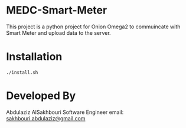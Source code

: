 # MEDC-Smart-Meter
 This project is a python project for Onion Omega2 to commuincate with Smart Meter and upload data to the server.


# Installation
```
./install.sh
```

# Developed By
Abdulaziz AlSakhbouri
Software Engineer
email: sakhbouri.abdulaziz@gmail.com
